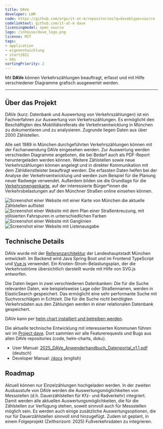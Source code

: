 ```yaml
---
title: DAVe
developer: LHM
code: https://github.com/orgs/it-at-m/repositories?q=dave&type=source
codelinktext: github.com/it-at-m dave
licensingmodel: open source
logo: /inhouse/dave_logo.png
license: MIT
tags:
- application
- eigenentwicklung
- start2021
- k8s
sortingPriority: 2
---
```

Mit __DAVe__ können Verkehrszählungen beauftragt, erfasst und mit Hilfe verschiedener Diagramme grafisch ausgewertet werden.

---

## Über das Projekt

DAVe (kurz: Datenbank und Auswertung von Verkehrszählungen) ist ein Fachverfahren zur Auswertung von Verkehrszählungen. Es ermöglicht den Beschäftigten des Mobilitätsreferats die Verkehrsentwicklung in München zu dokumentieren und zu analysieren. Zugrunde liegen Daten aus über 2000 Zählstellen.
 
Alle seit 1989 in München durchgeführten Verkehrszählungen können mit der Fachanwendung DAVe eingesehen werden. Zur Auswertung werden verschieden Diagramme angeboten, die bei Bedarf auch als PDF-Report heruntergeladen werden können. Weitere Zählstellen sowie neue Verkehrszählungen können angelegt und in direkter Kommunikation mit dem Zähldienstleister beauftragt werden.
Die erfassten Daten helfen bei der Analyse der Verkehrsentwicklung und werden zum Beispiel für die Planung neuer Radwege verwendet. Außerdem bilden sie die Grundlage für die [Verkehrsmengenkarte](https://stadt.muenchen.de/infos/verkehrsdaten.html), auf der interessierte Bürger*innen die Verkehrsbelastungen auf den Münchner Straßen online einsehen können.


![Screenshot einer Website mit einer Karte von München die aktuelle Zählstellen auflistet](/inhouse/DAVE_Karte.png)
![Screenshot einer Website mit dem Plan einer Straßenkreuzung, mit stilisierten Fahrspuren in unterschiedlichen Farben](/inhouse/DAVE-Standardansicht-Knoten-Strom-Belastungsplan.png)
![Screenshot einer Website mit Ganglinien](/inhouse/DAVE_Ganglinie.png)
![Screenshot einer Website mit Listenausgabe](/inhouse/DAVE_Listenausgabe.png)

## Technische Details

DAVe wurde mit der [Referenzarchitektur](../publish#refarch) der Landeshauptstadt München entwickelt. Im Backend wird Java Spring Boot und im Frontend TypeScript und [Vue.js](vuejs) verwendet. Ein Knoten-Strom-Belastungsplan, der die Verkehrsströme übersichtlich darstellt wurde mit Hilfe von SVG.js entworfen.

Die Daten liegen in zwei verschiedenen Datenbanken: Die für die Suche relevanten Daten, wie beispielsweise Lage oder Straßennamen, werden in ElasticSearch gespeichert. Das ermöglicht eine sehr performante Suche mit Suchvorschlägen in Echtzeit. Die für die Suche nicht benötigten Verkehrsdaten aus den Zählungen werden in einer relationalen Datenbank gespeichert.

DAVe kann per [helm chart installiert und betreiben werden](https://artifacthub.io/packages/helm/it-at-m/dave?modal=install).

Die aktuelle technische Entwicklung mit interessierten Kommunen führen wir im [Project dave](https://github.com/orgs/it-at-m/projects/14/).
Dort sammlen wir alle Featurerequests und Bugs aus allen DAVe repositories (code, helm-charts, doku).

* User Manual: [2025_DAVe_Anwenderhandbuch_Datenportal_v1.1.pdf](https://github.com/it-at-m/dave/blob/main/2025_DAVe_Anwenderhandbuch_Datenportal_v1.1.pdf) (deutsch)
* Developer Manual: [/docs](https://github.com/it-at-m/dave/blob/main/docs/src/index.md) (english)


## Roadmap

Aktuell können nur Einzelzählungen hochgeladen werden.
In der zweiten Ausbaustufe von DAVe werden die Auswertungsmöglichkeiten von Messstellen (d.h. Dauerzählstellen für Kfz- und Radverkehr) integriert.
Damit werden alle aktuellen Auswertungsmöglichkeiten, die für die Zählstellen zur Verfügung stehen, soweit sinnvoll auch für Messstellen möglich sein.
Es werden auch einige zusätzliche Auswertungsoptionen, die nur für Dauerzählstellen sinnvoll sind hinzugefügt.
Zudem ist geplant, in einem Folgeprojekt (Zeithorizont: 2025) Fußverkehrsdaten zu integrieren.
